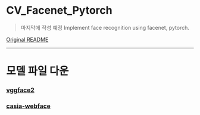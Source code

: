 # CV_Facenet_Pytorch

> 마지막에 작성 예정
Implement face recognition using facenet, pytorch.

[Original README](README_ORIGIN.md)

---

# 모델 파일 다운
### [vggface2](https://github.com/timesler/facenet-pytorch/releases/download/v2.2.9/20180402-114759-vggface2.pt)
### [casia-webface](https://github.com/timesler/facenet-pytorch/releases/download/v2.2.9/20180408-102900-casia-webface.pt)
